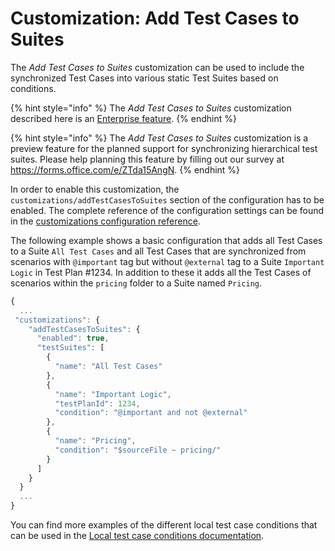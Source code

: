 # Customization: Add Test Cases to Suites

The _Add Test Cases to Suites_ customization can be used to include the synchronized Test Cases into various static Test Suites based on conditions.

{% hint style="info" %}
The _Add Test Cases to Suites_ customization described here is an [Enterprise feature](../../licensing.md).
{% endhint %}

{% hint style="info" %}
The _Add Test Cases to Suites_ customization is a preview feature for the planned support for synchronizing hierarchical test suites. Please help planning this feature by filling out our survey at https://forms.office.com/e/ZTda15AngN.
{% endhint %}

In order to enable this customization, the `customizations/addTestCasesToSuites` section of the configuration has to be enabled. The complete reference of the configuration settings can be found in the [customizations configuration reference](../../reference/configuration/configuration-customizations.md#addtestcasestosuites).

The following example shows a basic configuration that adds all Test Cases to a Suite `All Test Cases` and all Test Cases that are synchronized from scenarios with `@important` tag but without `@external` tag to a Suite `Important Logic` in Test Plan #1234. In addition to these it adds all the Test Cases of scenarios within the `pricing` folder to a Suite named `Pricing`.

```javascript
{
  ...
 "customizations": {
    "addTestCasesToSuites": {
      "enabled": true,
      "testSuites": [
        {
          "name": "All Test Cases"
        },
        {
          "name": "Important Logic",
          "testPlanId": 1234,
          "condition": "@important and not @external"
        },
        {
          "name": "Pricing",
          "condition": "$sourceFile ~ pricing/"
        }
      ]
    }
  }
  ...
}
```

You can find more examples of the different local test case conditions that can be used in the [Local test case conditions documentation](../general-features/local-test-case-conditions.md).
